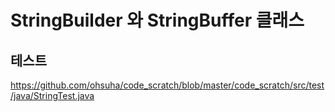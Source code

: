 # StringBuilder 와 StringBuffer 클래스

## 테스트
https://github.com/ohsuha/code_scratch/blob/master/code_scratch/src/test/java/StringTest.java

